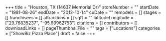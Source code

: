 +++
title = "Houston, TX (14637 Memorial Dr)"
storeNumber = ""
startDate = "1981-08-26"
endDate = "2012-10-14"
cuDate = ""
remodels = []
stages = []
franchisees = []
attractions = []
sqft = ""
latitudeLongitude = ["29.76835237", "-95.60962753"]
citations = []
contributors = []
downloadLinks = []
pageThumbnailFile = ""
tags = ["Locations"]
categories = ["ShowBiz Pizza Place"]
draft = false
+++
